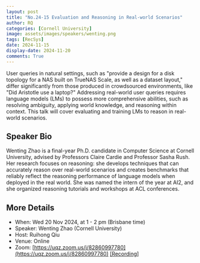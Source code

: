 ```yaml
---
layout: post
title: "No.24-15 Evaluation and Reasoning in Real-world Scenarios"
author: RQ
categories: [Cornell University]
image: assets/images/speakers/wenting.png
tags: [RecSys]
date: 2024-11-15
display-date: 2024-11-20
comments: True
---
```


User queries in natural settings, such as "provide a design for a disk topology for a NAS built on TrueNAS Scale, as well as a dataset layout," differ significantly from those produced in crowdsourced environments, like "Did Aristotle use a laptop?" Addressing real-world user queries requires language models (LMs) to possess more comprehensive abilities, such as resolving ambiguity, applying world knowledge, and reasoning within context. This talk will cover evaluating and training LMs to reason in real-world scenarios.

## Speaker Bio

Wenting Zhao is a final-year Ph.D. candidate in Computer Science at Cornell University, advised by Professors Claire Cardie and Professor Sasha Rush. Her research focuses on reasoning: she develops techniques that can accurately reason over real-world scenarios and creates benchmarks that reliably reflect the reasoning performance of language models when deployed in the real world. She was named the intern of the year at AI2, and she organized reasoning tutorials and workshops at ACL conferences.

## More Details

- When: Wed 20 Nov 2024, at 1 - 2 pm (Brisbane time)
- Speaker: Wenting Zhao (Cornell University)
- Host: Ruihong Qiu
- Venue: Online
- Zoom: [https://uqz.zoom.us/j/82860997780](https://uqz.zoom.us/j/82860997780) [[Recording]](https://uqz.zoom.us/j/82860997780)
